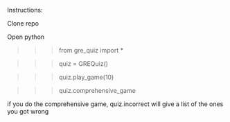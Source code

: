 Instructions:

Clone repo

Open python

>>> from gre_quiz import *

>>> quiz = GREQuiz()

>>> quiz.play_game(10)

>>> quiz.comprehensive_game

if you do the comprehensive game, quiz.incorrect will give a list of the ones you got wrong
